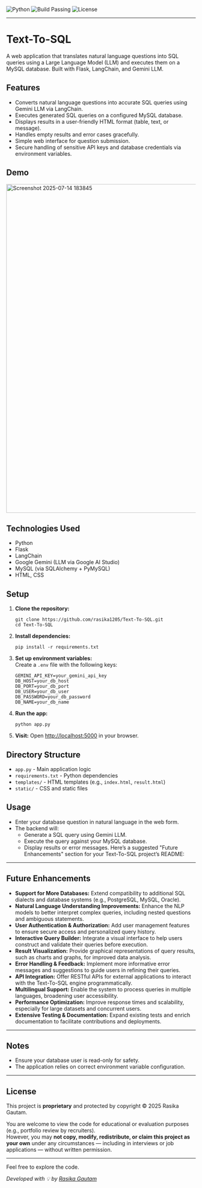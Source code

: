 ![Python](https://img.shields.io/badge/python-3.8%2B-blue.svg)
![Build Passing](https://img.shields.io/badge/build-passing-brightgreen.svg)
![License](https://img.shields.io/badge/license-proprietary-lightgrey.svg)

---

# Text-To-SQL

A web application that translates natural language questions into SQL queries using a Large Language Model (LLM) and executes them on a MySQL database. Built with Flask, LangChain, and Gemini LLM.

## Features

- Converts natural language questions into accurate SQL queries using Gemini LLM via LangChain.
- Executes generated SQL queries on a configured MySQL database.
- Displays results in a user-friendly HTML format (table, text, or message).
- Handles empty results and error cases gracefully.
- Simple web interface for question submission.
- Secure handling of sensitive API keys and database credentials via environment variables.

## Demo
<img width="1682" height="872" alt="Screenshot 2025-07-14 183845" src="https://github.com/user-attachments/assets/c0f0092f-db0c-4d62-a10d-3ce3645e031f" />

## Technologies Used

- Python
- Flask
- LangChain
- Google Gemini (LLM via Google AI Studio)
- MySQL (via SQLAlchemy + PyMySQL)
- HTML, CSS

## Setup

1. **Clone the repository:**
   ```
   git clone https://github.com/rasika1205/Text-To-SQL.git
   cd Text-To-SQL
   ```

2. **Install dependencies:**
   ```
   pip install -r requirements.txt
   ```

3. **Set up environment variables:**  
   Create a `.env` file with the following keys:
   ```
   GEMINI_API_KEY=your_gemini_api_key
   DB_HOST=your_db_host
   DB_PORT=your_db_port
   DB_USER=your_db_user
   DB_PASSWORD=your_db_password
   DB_NAME=your_db_name
   ```

4. **Run the app:**
   ```
   python app.py
   ```

5. **Visit:**
   Open [http://localhost:5000](http://localhost:5000) in your browser.

## Directory Structure

- `app.py` - Main application logic
- `requirements.txt` - Python dependencies
- `templates/` - HTML templates (e.g., `index.html`, `result.html`)
- `static/` - CSS and static files

## Usage

- Enter your database question in natural language in the web form.
- The backend will:
  - Generate a SQL query using Gemini LLM.
  - Execute the query against your MySQL database.
  - Display results or error messages.
Here’s a suggested "Future Enhancements" section for your Text-To-SQL project’s README:

---

## Future Enhancements

- **Support for More Databases:** Extend compatibility to additional SQL dialects and database systems (e.g., PostgreSQL, MySQL, Oracle).
- **Natural Language Understanding Improvements:** Enhance the NLP models to better interpret complex queries, including nested questions and ambiguous statements.
- **User Authentication & Authorization:** Add user management features to ensure secure access and personalized query history.
- **Interactive Query Builder:** Integrate a visual interface to help users construct and validate their queries before execution.
- **Result Visualization:** Provide graphical representations of query results, such as charts and graphs, for improved data analysis.
- **Error Handling & Feedback:** Implement more informative error messages and suggestions to guide users in refining their queries.
- **API Integration:** Offer RESTful APIs for external applications to interact with the Text-To-SQL engine programmatically.
- **Multilingual Support:** Enable the system to process queries in multiple languages, broadening user accessibility.
- **Performance Optimization:** Improve response times and scalability, especially for large datasets and concurrent users.
- **Extensive Testing & Documentation:** Expand existing tests and enrich documentation to facilitate contributions and deployments.

---

## Notes

- Ensure your database user is read-only for safety.
- The application relies on correct environment variable configuration.

---

## License

This project is **proprietary** and protected by copyright © 2025 Rasika Gautam.

You are welcome to view the code for educational or evaluation purposes (e.g., portfolio review by recruiters).  
However, you may **not copy, modify, redistribute, or claim this project as your own** under any circumstances — including in interviews or job applications — without written permission.

---

Feel free to explore the code.

_Developed with 💡 by [Rasika Gautam](https://github.com/rasika1205)_
